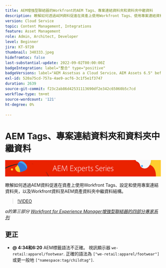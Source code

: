 ```yaml
---
title: AEM增強型聯結器的Workfront的AEM Tags、專案連結資料夾和資料夾中繼資料
description: 瞭解如何透過AEM資料促進在資產上使用Workfront Tags、使用專案連結資料夾和Workfront資料至AEM資產資料夾中繼資料結構。
version: Cloud Service
topic: Content Management, Integrations
feature: Asset Management
role: Admin, Architect, Developer
level: Beginner
jira: KT-9720
thumbnail: 340333.jpeg
hidefromtoc: false
last-substantial-update: 2022-09-02T00:00:00Z
badgeIntegration: label="整合" type="positive"
badgeVersions: label="AEM Assetsas a Cloud Service、AEM Assets 6.5" before-title="false"
exl-id: 520a75cd-757a-4ae9-acf6-3c1f5e1f3747
duration: 2639
source-git-commit: f23c2ab86d42531113690df2e342c65060b5c7cd
workflow-type: tm+mt
source-wordcount: '121'
ht-degree: 0%

---
```


# AEM Tags、專案連結資料夾和資料夾中繼資料

![AEM Experts系列](./assets/banner.png)

瞭解如何透過AEM資料促進在資產上使用Workfront Tags、設定和使用專案連結資料夾，以及Workfront資料至AEM資產資料夾中繼資料結構。

>[!VIDEO](https://video.tv.adobe.com/v/340333?quality=12&learn=on)

_a的第三部分 [Workfront for Experience Manager增強型聯結器的四部分專家系列](./overview.md)_

## 更正

+ __@ 4:34和6:20__ AEM標籤語法不正確。 視訊顯示器 `we-retail:apparel/footwear`. 正確的語法為 `["we-retail:apparel/footwear"]` 或更一般地 `["namespace:tag/childtag"]`.
